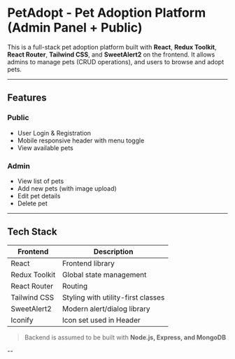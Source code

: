 # PetAdopt - Pet Adoption Platform (Admin Panel + Public)

This is a full-stack pet adoption platform built with **React**, **Redux Toolkit**, **React Router**, **Tailwind CSS**, and **SweetAlert2** on the frontend. It allows admins to manage pets (CRUD operations), and users to browse and adopt pets.

---

## Features

### Public

- User Login & Registration
- Mobile responsive header with menu toggle
- View available pets

### Admin

- View list of pets
- Add new pets (with image upload)
- Edit pet details
- Delete pet

---

## Tech Stack

| Frontend      | Description                        |
| ------------- | ---------------------------------- |
| React         | Frontend library                   |
| Redux Toolkit | Global state management            |
| React Router  | Routing                            |
| Tailwind CSS  | Styling with utility-first classes |
| SweetAlert2   | Modern alert/dialog library        |
| Iconify       | Icon set used in Header            |

> Backend is assumed to be built with **Node.js, Express, and MongoDB**

--

